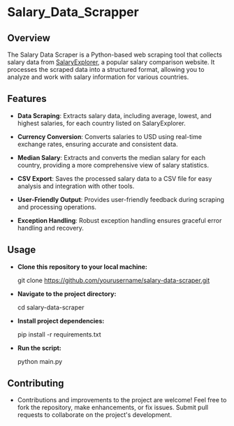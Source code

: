 # Salary_Data_Scrapper

## Overview

The Salary Data Scraper is a Python-based web scraping tool that collects salary data from [SalaryExplorer](https://www.salaryexplorer.com/),
a popular salary comparison website. It processes the scraped data into a structured format, 
allowing you to analyze and work with salary information for various countries.

## Features

- **Data Scraping**: Extracts salary data, including average, lowest, and highest salaries, for each country listed on SalaryExplorer.

- **Currency Conversion**: Converts salaries to USD using real-time exchange rates, ensuring accurate and consistent data.

- **Median Salary**: Extracts and converts the median salary for each country, providing a more comprehensive view of salary statistics.

- **CSV Export**: Saves the processed salary data to a CSV file for easy analysis and integration with other tools.

- **User-Friendly Output**: Provides user-friendly feedback during scraping and processing operations.

- **Exception Handling**: Robust exception handling ensures graceful error handling and recovery.

## Usage
- **Clone this repository to your local machine:**

   git clone https://github.com/yourusername/salary-data-scraper.git

- **Navigate to the project directory:**

  cd salary-data-scraper

- **Install project dependencies:**        

  pip install -r requirements.txt

- **Run the script:**

  python main.py

## Contributing
- Contributions and improvements to the project are welcome! Feel free to fork the repository, make enhancements, or fix issues. Submit pull requests to collaborate on the project's development.
